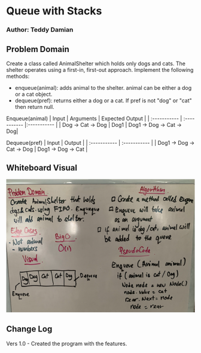 
# Queue with Stacks
### Author: Teddy Damian

## Problem Domain
Create a class called AnimalShelter which holds only dogs and cats. The shelter operates using a first-in, first-out approach.
Implement the following methods:
- enqueue(animal): adds animal to the shelter. animal can be either a dog or a cat object.
- dequeue(pref): returns either a dog or a cat. If pref is not "dog" or "cat" then return null.

Enqueue(animal)
| Input | Arguments | Expected Output |
| :----------- | :----------- |:----------- |
| Dog -> Cat -> Dog | Dog1 | Dog1 -> Dog -> Cat -> Dog|


Dequeue(pref)
| Input |  Output |
| :----------- | :----------- |
|  Dog1 -> Dog -> Cat -> Dog |  Dog1 -> Dog -> Cat   |


## Whiteboard Visual
![WhiteBoard](https://github.com/teddydamian/CSharp-data-structures-algorithms/blob/master/assets/FIFO.png)


## Change Log
Vers 1.0 - Created the program with the features.

